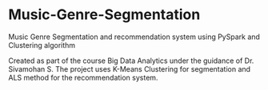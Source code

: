 # Music-Genre-Segmentation
Music Genre Segmentation and recommendation system using PySpark and Clustering algorithm

Created as part of the course Big Data Analytics under the guidance of Dr. Sivamohan S.
The project uses K-Means Clustering for segmentation and ALS method for the recommendation system.
